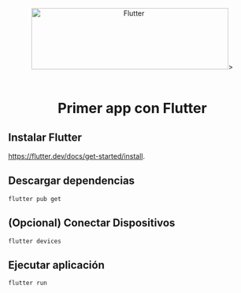 <div align="center">
  <img src="https://docs.flutter.dev/assets/images/shared/brand/flutter/logo/flutter-lockup.png" alt="Flutter" width="400" height="125">>
  
  <h1 style="padding-top: 20px">Primer app con Flutter</h1>
</div>


## Instalar Flutter
 https://flutter.dev/docs/get-started/install.

## Descargar dependencias

```
flutter pub get
```
## (Opcional) Conectar Dispositivos
```
flutter devices
```
## Ejecutar aplicación
```
flutter run
```

